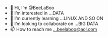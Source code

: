 - 👋 Hi, I’m @BeeLaBoo
- 👀 I’m interested in ...DATA 
- 🌱 I’m currently learning ...LINUX AND SO ON
- 💞️ I’m looking to collaborate on ...BIG DATA
- 📫 How to reach me ...beelaboo@aol.com

<!---
BeeLaBoo/BeeLaBoo is a ✨ special ✨ repository because its `README.md` (this file) appears on your GitHub profile.
You can click the Preview link to take a look at your changes.
--->
